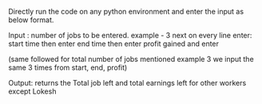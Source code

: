 Directly run the code on any python environment and enter the input as below format.

Input : number of jobs to be entered. example - 3
next on every line enter: start time then enter
end time then enter
profit gained and enter

(same followed for total number of jobs mentioned example 3 we input the same 3 times from start, end, profit)

Output: returns the Total job left and total earnings left for other workers except Lokesh

